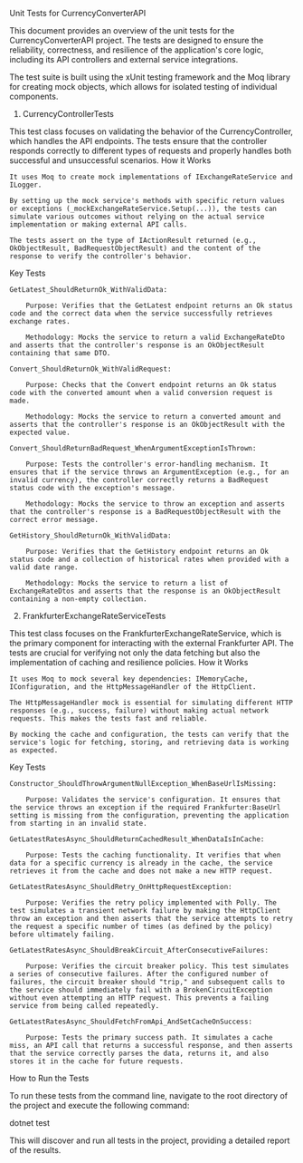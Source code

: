 Unit Tests for CurrencyConverterAPI

This document provides an overview of the unit tests for the CurrencyConverterAPI project. The tests are designed to ensure the reliability, correctness, and resilience of the application's core logic, including its API controllers and external service integrations.

The test suite is built using the xUnit testing framework and the Moq library for creating mock objects, which allows for isolated testing of individual components.
1. CurrencyControllerTests

This test class focuses on validating the behavior of the CurrencyController, which handles the API endpoints. The tests ensure that the controller responds correctly to different types of requests and properly handles both successful and unsuccessful scenarios.
How it Works

    It uses Moq to create mock implementations of IExchangeRateService and ILogger.

    By setting up the mock service's methods with specific return values or exceptions (_mockExchangeRateService.Setup(...)), the tests can simulate various outcomes without relying on the actual service implementation or making external API calls.

    The tests assert on the type of IActionResult returned (e.g., OkObjectResult, BadRequestObjectResult) and the content of the response to verify the controller's behavior.

Key Tests

    GetLatest_ShouldReturnOk_WithValidData:

        Purpose: Verifies that the GetLatest endpoint returns an Ok status code and the correct data when the service successfully retrieves exchange rates.

        Methodology: Mocks the service to return a valid ExchangeRateDto and asserts that the controller's response is an OkObjectResult containing that same DTO.

    Convert_ShouldReturnOk_WithValidRequest:

        Purpose: Checks that the Convert endpoint returns an Ok status code with the converted amount when a valid conversion request is made.

        Methodology: Mocks the service to return a converted amount and asserts that the controller's response is an OkObjectResult with the expected value.

    Convert_ShouldReturnBadRequest_WhenArgumentExceptionIsThrown:

        Purpose: Tests the controller's error-handling mechanism. It ensures that if the service throws an ArgumentException (e.g., for an invalid currency), the controller correctly returns a BadRequest status code with the exception's message.

        Methodology: Mocks the service to throw an exception and asserts that the controller's response is a BadRequestObjectResult with the correct error message.

    GetHistory_ShouldReturnOk_WithValidData:

        Purpose: Verifies that the GetHistory endpoint returns an Ok status code and a collection of historical rates when provided with a valid date range.

        Methodology: Mocks the service to return a list of ExchangeRateDtos and asserts that the response is an OkObjectResult containing a non-empty collection.

2. FrankfurterExchangeRateServiceTests

This test class focuses on the FrankfurterExchangeRateService, which is the primary component for interacting with the external Frankfurter API. The tests are crucial for verifying not only the data fetching but also the implementation of caching and resilience policies.
How it Works

    It uses Moq to mock several key dependencies: IMemoryCache, IConfiguration, and the HttpMessageHandler of the HttpClient.

    The HttpMessageHandler mock is essential for simulating different HTTP responses (e.g., success, failure) without making actual network requests. This makes the tests fast and reliable.

    By mocking the cache and configuration, the tests can verify that the service's logic for fetching, storing, and retrieving data is working as expected.

Key Tests

    Constructor_ShouldThrowArgumentNullException_WhenBaseUrlIsMissing:

        Purpose: Validates the service's configuration. It ensures that the service throws an exception if the required Frankfurter:BaseUrl setting is missing from the configuration, preventing the application from starting in an invalid state.

    GetLatestRatesAsync_ShouldReturnCachedResult_WhenDataIsInCache:

        Purpose: Tests the caching functionality. It verifies that when data for a specific currency is already in the cache, the service retrieves it from the cache and does not make a new HTTP request.

    GetLatestRatesAsync_ShouldRetry_OnHttpRequestException:

        Purpose: Verifies the retry policy implemented with Polly. The test simulates a transient network failure by making the HttpClient throw an exception and then asserts that the service attempts to retry the request a specific number of times (as defined by the policy) before ultimately failing.

    GetLatestRatesAsync_ShouldBreakCircuit_AfterConsecutiveFailures:

        Purpose: Verifies the circuit breaker policy. This test simulates a series of consecutive failures. After the configured number of failures, the circuit breaker should "trip," and subsequent calls to the service should immediately fail with a BrokenCircuitException without even attempting an HTTP request. This prevents a failing service from being called repeatedly.

    GetLatestRatesAsync_ShouldFetchFromApi_AndSetCacheOnSuccess:

        Purpose: Tests the primary success path. It simulates a cache miss, an API call that returns a successful response, and then asserts that the service correctly parses the data, returns it, and also stores it in the cache for future requests.

How to Run the Tests

To run these tests from the command line, navigate to the root directory of the project and execute the following command:

dotnet test

This will discover and run all tests in the project, providing a detailed report of the results.
